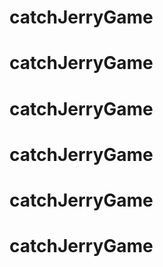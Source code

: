 # catchJerryGame
# catchJerryGame
# catchJerryGame
# catchJerryGame
# catchJerryGame
# catchJerryGame
